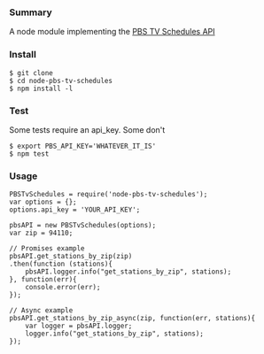 ### Summary
A node module implementing the [PBS TV Schedules API](https://projects.pbs.org/confluence/display/tvsapi/TV+Schedules+Version+2)

### Install 
```
$ git clone
$ cd node-pbs-tv-schedules
$ npm install -l
```

### Test
Some tests require an api_key. Some don't
```
$ export PBS_API_KEY='WHATEVER_IT_IS'
$ npm test
```

### Usage
```
PBSTvSchedules = require('node-pbs-tv-schedules');
var options = {};
options.api_key = 'YOUR_API_KEY';

pbsAPI = new PBSTvSchedules(options);
var zip = 94110;

// Promises example
pbsAPI.get_stations_by_zip(zip)
.then(function (stations){
    pbsAPI.logger.info("get_stations_by_zip", stations);
}, function(err){
    console.error(err);
});

// Async example
pbsAPI.get_stations_by_zip_async(zip, function(err, stations){
    var logger = pbsAPI.logger;
    logger.info("get_stations_by_zip", stations);
});
```
